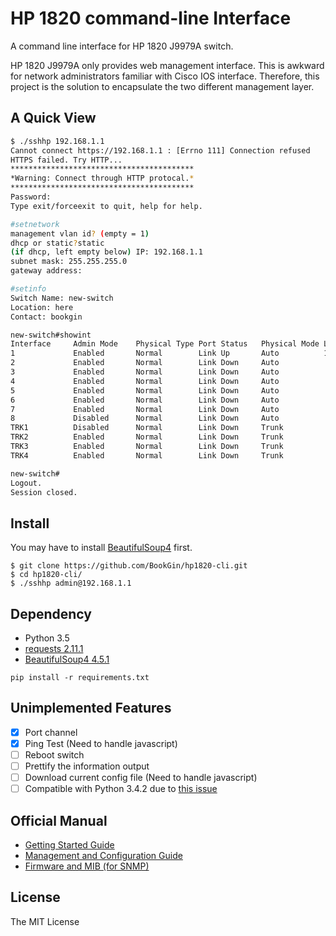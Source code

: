 # HP 1820 command-line Interface

A command line interface for HP 1820 J9979A switch.

HP 1820 J9979A only provides web management interface. This is awkward for network administrators familiar with Cisco IOS interface. Therefore, this project is the solution to encapsulate the two different management layer.

## A Quick View

```sh
$ ./sshhp 192.168.1.1
Cannot connect https://192.168.1.1 : [Errno 111] Connection refused
HTTPS failed. Try HTTP...
*****************************************
*Warning: Connect through HTTP protocal.*
*****************************************
Password:
Type exit/forceexit to quit, help for help.

#setnetwork
management vlan id? (empty = 1)
dhcp or static?static
(if dhcp, left empty below) IP: 192.168.1.1
subnet mask: 255.255.255.0
gateway address:

#setinfo
Switch Name: new-switch
Location: here
Contact: bookgin

new-switch#showint
Interface     Admin Mode    Physical Type Port Status   Physical Mode Link Speed    MTU
1             Enabled       Normal        Link Up       Auto          100 Mbps Full Duplex1518
2             Enabled       Normal        Link Down     Auto                        1518
3             Enabled       Normal        Link Down     Auto                        1518
4             Enabled       Normal        Link Down     Auto                        1518
5             Enabled       Normal        Link Down     Auto                        1518
6             Enabled       Normal        Link Down     Auto                        1518
7             Enabled       Normal        Link Down     Auto                        1518
8             Disabled      Normal        Link Down     Auto                        1518
TRK1          Disabled      Normal        Link Down     Trunk                       1518
TRK2          Enabled       Normal        Link Down     Trunk                       1518
TRK3          Enabled       Normal        Link Down     Trunk                       1518
TRK4          Enabled       Normal        Link Down     Trunk                       1518

new-switch#
Logout.
Session closed.
```

## Install

You may have to install [BeautifulSoup4](https://pypi.python.org/pypi/beautifulsoup4) first.

```
$ git clone https://github.com/BookGin/hp1820-cli.git
$ cd hp1820-cli/
$ ./sshhp admin@192.168.1.1
```

## Dependency

- Python 3.5
- [requests 2.11.1](https://pypi.python.org/pypi/requests)
- [BeautifulSoup4 4.5.1](https://pypi.python.org/pypi/beautifulsoup4)

`pip install -r requirements.txt`

## Unimplemented Features

- [x] Port channel
- [x] Ping Test (Need to handle javascript)
- [ ] Reboot switch
- [ ] Prettify the information output
- [ ] Download current config file (Need to handle javascript)
- [ ] Compatible with Python 3.4.2 due to [this issue](http://stackoverflow.com/questions/28575070/urllib-not-taking-context-as-a-parameter)

## Official Manual

- [Getting Started Guide](http://h20564.www2.hpe.com/hpsc/doc/public/display?docId=c04622696)
- [Management and Configuration Guide](http://h20566.www2.hpe.com/hpsc/doc/public/display?sp4ts.oid=7687976&docId=emr_na-c04622710&docLocale=en_US)
- [Firmware and MIB (for SNMP)](https://h10145.www1.hpe.com/downloads/SoftwareReleases.aspx?ProductNumber=J9979A)

## License

The MIT License
